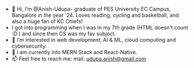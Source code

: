 - 👋 Hi, I’m @Anish-Udupa- graduate of PES University EC Campus, Bangalore in the year '24. Loves reading, cycling and basketball, and also a huge fan of KC Chiefs!
-    I got into programming when I was in my 7th grade (HTML doesn't count :D ) and since then CS was my fav subject.
- 👀 I’m interested in web development, AI & ML, cloud computing and cybersecurity.
- 💞️ I am currently into MERN Stack and React-Native.
- 📫 Feel free to reach me: mail: udupa.anish@gmail.com
